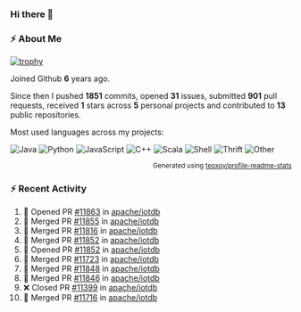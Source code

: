 ### Hi there 👋

### :zap: About Me

[![trophy](https://github-profile-trophy.vercel.app/?username=HTHou&theme=onedark)](https://github.com/ryo-ma/github-profile-trophy)
   
Joined Github **6** years ago.

Since then I pushed **1851** commits, opened **31** issues, submitted **901** pull requests, received **1** stars across **5** personal projects and contributed to **13** public repositories.

Most used languages across my projects:

![Java](https://img.shields.io/static/v1?style=flat-square&label=%E2%A0%80&color=555&labelColor=%23b07219&message=Java%EF%B8%B195.4%25)
![Python](https://img.shields.io/static/v1?style=flat-square&label=%E2%A0%80&color=555&labelColor=%233572A5&message=Python%EF%B8%B11.2%25)
![JavaScript](https://img.shields.io/static/v1?style=flat-square&label=%E2%A0%80&color=555&labelColor=%23f1e05a&message=JavaScript%EF%B8%B10.7%25)
![C++](https://img.shields.io/static/v1?style=flat-square&label=%E2%A0%80&color=555&labelColor=%23f34b7d&message=C%2B%2B%EF%B8%B10.5%25)
![Scala](https://img.shields.io/static/v1?style=flat-square&label=%E2%A0%80&color=555&labelColor=%23c22d40&message=Scala%EF%B8%B10.4%25)
![Shell](https://img.shields.io/static/v1?style=flat-square&label=%E2%A0%80&color=555&labelColor=%2389e051&message=Shell%EF%B8%B10.3%25)
![Thrift](https://img.shields.io/static/v1?style=flat-square&label=%E2%A0%80&color=555&labelColor=%23D12127&message=Thrift%EF%B8%B10.3%25)
![Other](https://img.shields.io/static/v1?style=flat-square&label=%E2%A0%80&color=555&labelColor=%23ededed&message=Other%EF%B8%B10.8%25)

<p align="right"><sub>Generated using <a href="https://github.com/marketplace/actions/profile-readme-stats">teoxoy/profile-readme-stats</a></sub></p>


<!--![](https://github.com/HTHou/HTHou/blob/output/github-contribution-grid-snake.svg)-->

<!--![Haonan Hou's github stats](https://github-readme-stats.vercel.app/api?username=HTHou&count_private=true&show_icons=true&theme=onedark)-->

<!--![Haonan Hou's wakatime stats](https://github-readme-stats.vercel.app/api/wakatime?username=HTHou&layout=compact&theme=onedark)-->

<!--![Top Langs](https://github-readme-stats.vercel.app/api/top-langs/?username=HTHou&theme=onedark&layout=compact)-->

### :zap: Recent Activity
<!--START_SECTION:activity-->
1. 💪 Opened PR [#11863](https://github.com/apache/iotdb/pull/11863) in [apache/iotdb](https://github.com/apache/iotdb)
2. 🎉 Merged PR [#11855](https://github.com/apache/iotdb/pull/11855) in [apache/iotdb](https://github.com/apache/iotdb)
3. 🎉 Merged PR [#11816](https://github.com/apache/iotdb/pull/11816) in [apache/iotdb](https://github.com/apache/iotdb)
4. 🎉 Merged PR [#11852](https://github.com/apache/iotdb/pull/11852) in [apache/iotdb](https://github.com/apache/iotdb)
5. 💪 Opened PR [#11852](https://github.com/apache/iotdb/pull/11852) in [apache/iotdb](https://github.com/apache/iotdb)
6. 🎉 Merged PR [#11723](https://github.com/apache/iotdb/pull/11723) in [apache/iotdb](https://github.com/apache/iotdb)
7. 🎉 Merged PR [#11848](https://github.com/apache/iotdb/pull/11848) in [apache/iotdb](https://github.com/apache/iotdb)
8. 🎉 Merged PR [#11846](https://github.com/apache/iotdb/pull/11846) in [apache/iotdb](https://github.com/apache/iotdb)
9. ❌ Closed PR [#11399](https://github.com/apache/iotdb/pull/11399) in [apache/iotdb](https://github.com/apache/iotdb)
10. 🎉 Merged PR [#11716](https://github.com/apache/iotdb/pull/11716) in [apache/iotdb](https://github.com/apache/iotdb)
<!--END_SECTION:activity-->

<!--
**HTHou/HTHou** is a ✨ _special_ ✨ repository because its `README.md` (this file) appears on your GitHub profile.

Here are some ideas to get you started:

- 🔭 I’m currently working on ...
- 🌱 I’m currently learning ...
- 👯 I’m looking to collaborate on ...
- 🤔 I’m looking for help with ...
- 💬 Ask me about ...
- 📫 How to reach me: ...
- 😄 Pronouns: ...
- ⚡ Fun fact: ...
-->

